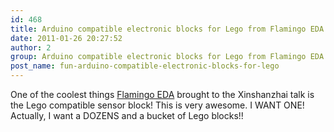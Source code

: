 ```yaml
---
id: 468
title: Arduino compatible electronic blocks for Lego from Flamingo EDA
date: 2011-01-26 20:27:52
author: 2
group: Arduino compatible electronic blocks for Lego from Flamingo EDA
post_name: fun-arduino-compatible-electronic-blocks-for-lego
---
```


One of the coolest things [Flamingo EDA](http://www.flamingoeda.com) brought to the Xinshanzhai talk is the Lego compatible sensor block! This is very awesome. I WANT ONE! Actually, I want a DOZENS and a bucket of Lego blocks!!